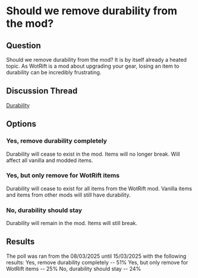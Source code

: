 # Should we remove durability from the mod?
## Question
Should we remove durability from the mod? It is by itself already a heated topic. As WotRift is a mod about upgrading your gear, losing an item to durability can be incredibly frustrating. 
## Discussion Thread
[Durability](https://discord.com/channels/1328761294085554176/1342152467961479262)
## Options
### Yes, remove durability completely 
Durability will cease to exist in the mod. Items will no longer break. Will affect all vanilla and modded items.
### Yes, but only remove for WotRift items
Durability will cease to exist for all items from the WotRift mod. Vanilla items and items from other mods will still have durability.
### No, durability should stay
Durability will remain in the mod. Items will still break.

## Results
The poll was ran from the 08/03/2025 until 15/03/2025 with the following results:
Yes, remove durability completely -- 51%
Yes, but only remove for WotRift items -- 25%
No, durability should stay -- 24%
